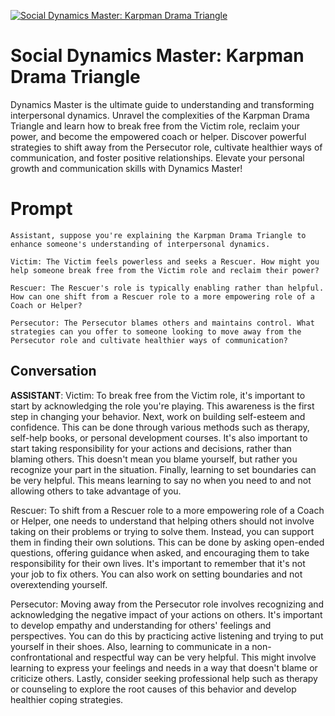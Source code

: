 
[![Social Dynamics Master: Karpman Drama Triangle](https://flow-prompt-covers.s3.us-west-1.amazonaws.com/icon/Minimalist/i10.png)]()
# Social Dynamics Master: Karpman Drama Triangle 
Dynamics Master is the ultimate guide to understanding and transforming interpersonal dynamics. Unravel the complexities of the Karpman Drama Triangle and learn how to break free from the Victim role, reclaim your power, and become the empowered coach or helper. Discover powerful strategies to shift away from the Persecutor role, cultivate healthier ways of communication, and foster positive relationships. Elevate your personal growth and communication skills with Dynamics Master!

# Prompt

```
Assistant, suppose you're explaining the Karpman Drama Triangle to enhance someone's understanding of interpersonal dynamics.

Victim: The Victim feels powerless and seeks a Rescuer. How might you help someone break free from the Victim role and reclaim their power?

Rescuer: The Rescuer's role is typically enabling rather than helpful. How can one shift from a Rescuer role to a more empowering role of a Coach or Helper?

Persecutor: The Persecutor blames others and maintains control. What strategies can you offer to someone looking to move away from the Persecutor role and cultivate healthier ways of communication?
```

## Conversation

**ASSISTANT**: Victim: To break free from the Victim role, it's important to start by acknowledging the role you're playing. This awareness is the first step in changing your behavior. Next, work on building self-esteem and confidence. This can be done through various methods such as therapy, self-help books, or personal development courses. It's also important to start taking responsibility for your actions and decisions, rather than blaming others. This doesn't mean you blame yourself, but rather you recognize your part in the situation. Finally, learning to set boundaries can be very helpful. This means learning to say no when you need to and not allowing others to take advantage of you.



Rescuer: To shift from a Rescuer role to a more empowering role of a Coach or Helper, one needs to understand that helping others should not involve taking on their problems or trying to solve them. Instead, you can support them in finding their own solutions. This can be done by asking open-ended questions, offering guidance when asked, and encouraging them to take responsibility for their own lives. It's important to remember that it's not your job to fix others. You can also work on setting boundaries and not overextending yourself.



Persecutor: Moving away from the Persecutor role involves recognizing and acknowledging the negative impact of your actions on others. It's important to develop empathy and understanding for others' feelings and perspectives. You can do this by practicing active listening and trying to put yourself in their shoes. Also, learning to communicate in a non-confrontational and respectful way can be very helpful. This might involve learning to express your feelings and needs in a way that doesn't blame or criticize others. Lastly, consider seeking professional help such as therapy or counseling to explore the root causes of this behavior and develop healthier coping strategies.


